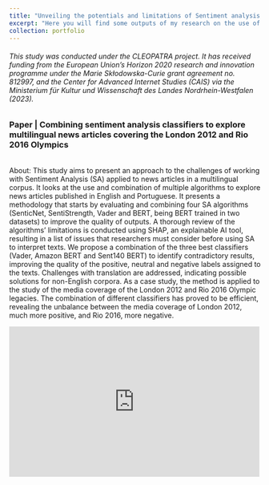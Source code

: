 ```yaml
---
title: "Unveiling the potentials and limitations of Sentiment analysis algorithms to study news media"
excerpt: "Here you will find some outputs of my research on the use of sentiment analysis algorithms to study news coverage of events.<br/><br/><img src='/images/newssent.jpg'>"
collection: portfolio
---
```

###### This study was conducted under the CLEOPATRA project. It has received funding from the European Union’s Horizon 2020 research and innovation programme under the Marie Skłodowska-Curie grant agreement no. 812997, and the Center for Advanced Internet Studies (CAIS) via the Ministerium für Kultur und Wissenschaft des Landes Nordrhein-Westfalen (2023).

### Paper | Combining sentiment analysis classifiers to explore multilingual news articles covering the London 2012 and Rio 2016 Olympics 
<br/>
About: This study aims to present an approach to the challenges of working with Sentiment Analysis (SA) applied to news articles in a multilingual corpus. It looks at the use and combination of multiple algorithms to explore news articles published in English and Portuguese. It presents a methodology that starts by evaluating and combining four SA algorithms (SenticNet, SentiStrength, Vader and BERT, being BERT trained in two datasets) to improve the quality of outputs. A thorough review of the algorithms’ limitations is conducted using SHAP, an explainable AI tool, resulting in a list of issues that researchers must consider before using SA to interpret texts. We propose a combination of the three best classifiers (Vader, Amazon BERT and Sent140 BERT) to identify contradictory results, improving the quality of the positive, neutral and negative labels assigned to the texts. Challenges with translation are addressed, indicating possible solutions for non-English corpora. As a case study, the method is applied to the study of the media coverage of the London 2012 and Rio 2016 Olympic legacies. The combination of different classifiers has proved to be efficient, revealing the unbalance between the media coverage of London 2012, much more positive, and Rio 2016, more negative.
<br/>

<object data="https://caiocmello.github.io/files/paper_sentiment.pdf" width="1000" height="1000" type='application/pdf'></object>


<embed src="https://huggingface.co/spaces/sentdiario/Sentdiario" style="width:500px; height: 300px;">

